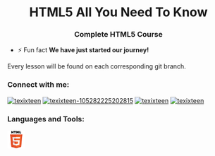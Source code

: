 <h1 align="center">HTML5 All You Need To Know</h1>
<h3 align="center">Complete HTML5 Course</h3>

- ⚡ Fun fact **We have just started our journey!**

<p align="left">Every lesson will be found on each corresponding git branch.</p>

<h3 align="left">Connect with me:</h3>
<p align="left">
<a href="https://codesandbox.com/texixteen" target="blank"><img align="center" src="https://cdn.jsdelivr.net/npm/simple-icons@3.0.1/icons/codesandbox.svg" alt="texixteen" height="30" width="40" /></a>
<a href="https://fb.com/texixteen-105282225202815" target="blank"><img align="center" src="https://raw.githubusercontent.com/rahuldkjain/github-profile-readme-generator/master/src/images/icons/Social/facebook.svg" alt="texixteen-105282225202815" height="30" width="40" /></a>
<a href="https://instagram.com/texixteen" target="blank"><img align="center" src="https://raw.githubusercontent.com/rahuldkjain/github-profile-readme-generator/master/src/images/icons/Social/instagram.svg" alt="texixteen" height="30" width="40" /></a>
<a href="https://www.youtube.com/c/texixteen" target="blank"><img align="center" src="https://raw.githubusercontent.com/rahuldkjain/github-profile-readme-generator/master/src/images/icons/Social/youtube.svg" alt="texixteen" height="30" width="40" /></a>
</p>

<h3 align="left">Languages and Tools:</h3>
<p align="left"> <a href="https://www.w3.org/html/" target="_blank"> <img src="https://raw.githubusercontent.com/devicons/devicon/master/icons/html5/html5-original-wordmark.svg" alt="html5" width="40" height="40"/> </a></p>

